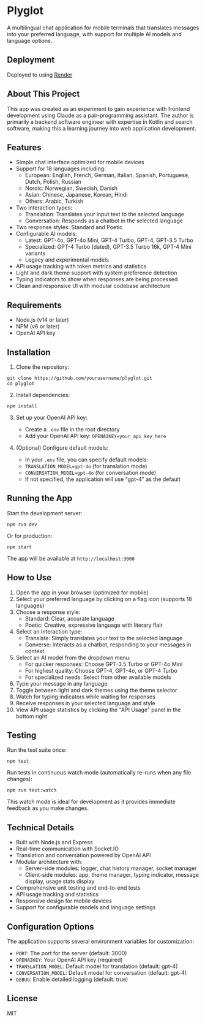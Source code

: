# Plyglot

A multilingual chat application for mobile terminals that translates messages into your preferred language, with support for multiple AI models and language options.

## Deployment
Deployed to using [Render](https://polyglot-vbh0.onrender.com/)

## About This Project

This app was created as an experiment to gain experience with frontend development using Claude as a pair-programming assistant. The author is primarily a backend software engineer with expertise in Kotlin and search software, making this a learning journey into web application development.

## Features

- Simple chat interface optimized for mobile devices
- Support for 18 languages including:
  - European: English, French, German, Italian, Spanish, Portuguese, Dutch, Polish, Russian
  - Nordic: Norwegian, Swedish, Danish
  - Asian: Chinese, Japanese, Korean, Hindi
  - Others: Arabic, Turkish
- Two interaction types:
  - Translation: Translates your input text to the selected language
  - Conversation: Responds as a chatbot in the selected language
- Two response styles: Standard and Poetic
- Configurable AI models:
  - Latest: GPT-4o, GPT-4o Mini, GPT-4 Turbo, GPT-4, GPT-3.5 Turbo
  - Specialized: GPT-4 Turbo (dated), GPT-3.5 Turbo 16k, GPT-4 Mini variants
  - Legacy and experimental models
- API usage tracking with token metrics and statistics
- Light and dark theme support with system preference detection
- Typing indicators to show when responses are being processed
- Clean and responsive UI with modular codebase architecture

## Requirements

- Node.js (v14 or later)
- NPM (v6 or later)
- OpenAI API key

## Installation

1. Clone the repository:
```
git clone https://github.com/yourusername/plyglot.git
cd plyglot
```

2. Install dependencies:
```
npm install
```

3. Set up your OpenAI API key:
   - Create a `.env` file in the root directory
   - Add your OpenAI API key: `OPENAIKEY=your_api_key_here`
   
4. (Optional) Configure default models:
   - In your `.env` file, you can specify default models:
   - `TRANSLATION_MODEL=gpt-4o` (for translation mode)
   - `CONVERSATION_MODEL=gpt-4o` (for conversation mode)
   - If not specified, the application will use "gpt-4" as the default

## Running the App

Start the development server:
```
npm run dev
```

Or for production:
```
npm start
```

The app will be available at `http://localhost:3000`

## How to Use

1. Open the app in your browser (optimized for mobile)
2. Select your preferred language by clicking on a flag icon (supports 18 languages)
3. Choose a response style:
   - Standard: Clear, accurate language
   - Poetic: Creative, expressive language with literary flair
4. Select an interaction type:
   - Translate: Simply translates your text to the selected language
   - Converse: Interacts as a chatbot, responding to your messages in context
5. Select an AI model from the dropdown menu:
   - For quicker responses: Choose GPT-3.5 Turbo or GPT-4o Mini
   - For highest quality: Choose GPT-4, GPT-4o, or GPT-4 Turbo
   - For specialized needs: Select from other available models
6. Type your message in any language
7. Toggle between light and dark themes using the theme selector
8. Watch for typing indicators while waiting for responses
9. Receive responses in your selected language and style
10. View API usage statistics by clicking the "API Usage" panel in the bottom right

## Testing

Run the test suite once:
```
npm test
```

Run tests in continuous watch mode (automatically re-runs when any file changes):
```
npm run test:watch
```

This watch mode is ideal for development as it provides immediate feedback as you make changes.

## Technical Details

- Built with Node.js and Express
- Real-time communication with Socket.IO
- Translation and conversation powered by OpenAI API
- Modular architecture with:
  - Server-side modules: logger, chat history manager, socket manager
  - Client-side modules: app, theme manager, typing indicator, message display, usage stats display
- Comprehensive unit testing and end-to-end tests
- API usage tracking and statistics
- Responsive design for mobile devices
- Support for configurable models and language settings

## Configuration Options

The application supports several environment variables for customization:

- `PORT`: The port for the server (default: 3000)
- `OPENAIKEY`: Your OpenAI API key (required)
- `TRANSLATION_MODEL`: Default model for translation (default: gpt-4)
- `CONVERSATION_MODEL`: Default model for conversation (default: gpt-4)
- `DEBUG`: Enable detailed logging (default: true)

## License

MIT